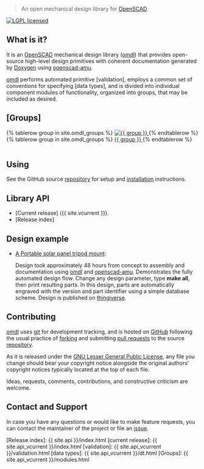 > An open mechanical design library for [OpenSCAD].

[![LGPL licensed](https://img.shields.io/badge/license-LGPL-blue.svg?style=flat)](https://raw.githubusercontent.com/royasutton/omdl/master/lgpl-2.1.txt)


What is it?
-----------

It is an [OpenSCAD] mechanical design library ([omdl]) that provides
open-source high-level design primitives with coherent documentation
generated by [Doxygen] using [openscad-amu].

[omdl] performs automated primitive [validation], employs a common set
of conventions for specifying [data types], and is divided into
individual component modules of functionality, organized into groups,
that may be included as desired.

[Groups]
--------

<table>
  {% tablerow group in site.omdl_groups %}
    <a href="{{ site.api_vcurrent }}/group__{{ group }}.svg">
      <img src="{{ site.api_vcurrent }}/group__{{ group }}.svg"
        alt="{{ group }}" />
    </a>
  {% endtablerow %}
  {% tablerow group in site.omdl_groups %}
    <a href="{{ site.api_vcurrent }}/group__{{ group }}.html">
      {{ group }}
    </a>
  {% endtablerow %}
</table>

Using
-----

See the GitHub source [repository] for setup and [installation]
instructions.


Library API
-----------

* [Current release] ({{ site.vcurrent }}).
* [Release index]


Design example
--------------

* [A Portable solar panel tripod mount](examples/solar_mount/index.html):

  Design took approximately 48 hours from concept to assembly and
  documentation using [omdl] and [openscad-amu]. Demonstrates the fully
  automated design flow. Change any design parameter, type **make
  all**, then print resulting parts. In this design, parts are
  automatically engraved with the version and part identifier using a
  simple database scheme. Design is published on
  [thingiverse](http://www.thingiverse.com/thing:2051608).


Contributing
------------

[omdl] uses [git] for development tracking, and is hosted on [GitHub]
following the usual practice of [forking] and submitting [pull requests]
to the source [repository].

As it is released under the [GNU Lesser General Public License], any
file you change should bear your copyright notice alongside the
original authors' copyright notices typically located at the top of
each file.

Ideas, requests, comments, contributions, and constructive criticism
are welcome.


Contact and Support
-------------------

In case you have any questions or would like to make feature requests,
you can contact the maintainer of the project or file an [issue].


[GNU Lesser General Public License]: https://www.gnu.org/licenses/lgpl.html

[omdl]: https://royasutton.github.io/omdl
[repository]: https://github.com/royasutton/omdl
[issue]: https://github.com/royasutton/omdl/issues

[installation]: https://github.com/royasutton/omdl#recommended-install-method

[Release index]: {{ site.api }}/index.html
[current release]: {{ site.api_vcurrent }}/index.html
[validation]: {{ site.api_vcurrent }}/validation.html
[data types]: {{ site.api_vcurrent }}/dt.html
[Groups]: {{ site.api_vcurrent }}/modules.html

[openscad-amu]: https://royasutton.github.io/openscad-amu

[Doxygen]: http://www.stack.nl/~dimitri/doxygen/index.html
[Doxygen markups]: http://www.stack.nl/~dimitri/doxygen/manual/commands.html

[OpenSCAD]: http://www.openscad.org

[git]: http://git-scm.com
[GitHub]: http://github.com
[forking]: http://help.github.com/forking
[pull requests]: https://help.github.com/articles/about-pull-requests
